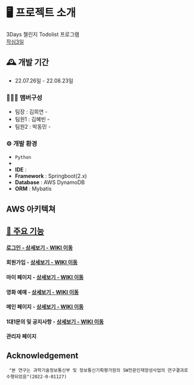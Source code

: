 # 🖥️ 프로젝트 소개

3Days 챌린지 Todolist 프로그램
<br>
<a href="https://github.com/project-serverless/Annotation_Team1" >작심3일</a>
<br>

## 🕰️ 개발 기간

- 22.07.26일 - 22.08.23일

### 🧑‍🤝‍🧑 맴버구성

- 팀장 : 김희연 -
- 팀원1 : 김혜빈 - 
- 팀원2 : 박동민 -  

### ⚙️ 개발 환경

- `Python`
- 
- **IDE** : 
- **Framework** : Springboot(2.x)
- **Database** : AWS DynamoDB
- **ORM** : Mybatis
## AWS 아키텍쳐
<a href="">

## 📌 주요 기능

#### 로그인 - <a href="" >상세보기 - WIKI 이동</a>

#### 회원가입 - <a href="" >상세보기 - WIKI 이동</a>

#### 마이 페이지 - <a href="" >상세보기 - WIKI 이동</a>

#### 영화 예매 - <a href="" >상세보기 - WIKI 이동</a>

#### 메인 페이지 - <a href="" >상세보기 - WIKI 이동</a>

#### 1대1문의 및 공지사항 - <a href="" >상세보기 - WIKI 이동</a>

#### 관리자 페이지

## Acknowledgement

```
 "본 연구는 과학기술정보통신부 및 정보통신기획평가원의 SW전문인재양성사업의 연구결과로 수행되었음"(2022-0-01127)
```
